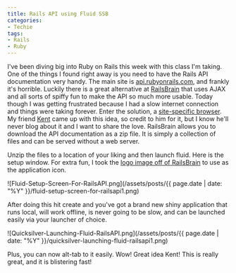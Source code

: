 ```yaml
---
title: Rails API using Fluid SSB
categories:
- Techie
tags:
- Rails
- Ruby
---
```


I've been diving big into Ruby on Rails this week with this class I'm taking. One of the things I found right away is you need to have the Rails API documentation very handy. The main site is [api.rubyonrails.com](http://api.rubyonrails.com/), and frankly it's horrible. Luckily there is a great alternative at [RailsBrain](http://www.railsbrain.com/) that uses AJAX and all sorts of spiffy fun to make the API so much more usable. Today though I was getting frustrated because I had a slow internet connection and things were taking forever. Enter the solution, a [site-specific browser](http://www.slashthing.com/fluid-and-site-specific-browsers/).
My friend [Kent](http://www.thetangens.net/) came up with this idea, so credit to him for it, but I know he'll never blog about it and I want to share the love. RailsBrain allows you to download the API documentation as a zip file. It is simply a collection of files and can be served without a web server.

Unzip the files to a location of your liking and then launch fluid. Here is the setup window. For extra fun, I took the [logo image off of RailsBrain](http://www.railsbrain.com/rails_brain.png) to use as the application icon.

![Fluid-Setup-Screen-For-RailsAPI.png](/assets/posts/{{ page.date | date: "%Y" }}/fluid-setup-screen-for-railsapi1.png)

<!-- more -->
After doing this hit create and you've got a brand new shiny application that runs local, will work offline, is never going to be slow, and can be launched easily via your launcher of choice.

![Quicksilver-Launching-Fluid-RailsAPI.png](/assets/posts/{{ page.date | date: "%Y" }}/quicksilver-launching-fluid-railsapi1.png)

Plus, you can now alt-tab to it easily. Wow! Great idea Kent! This is really great, and it is blistering fast!
